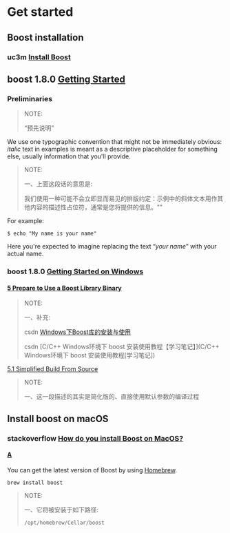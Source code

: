 # Get started



## Boost installation

### uc3m [Install Boost](https://robots.uc3m.es/installation-guides/install-boost.html)



## boost 1.8.0 [Getting Started](https://www.boost.org/doc/libs/1_80_0/more/getting_started/index.html)

### Preliminaries

> NOTE:
>
> “预先说明”

We use one typographic convention that might not be immediately obvious: *italic* text in examples is meant as a descriptive placeholder for something else, usually information that you'll provide. 

> NOTE:
>
> 一、上面这段话的意思是:
>
> 我们使用一种可能不会立即显而易见的排版约定：示例中的斜体文本用作其他内容的描述性占位符，通常是您将提供的信息。""

For example:

```
$ echo "My name is your name"
```

Here you're expected to imagine replacing the text “*your name*” with your actual name.



### boost 1.8.0 [Getting Started on Windows](https://www.boost.org/doc/libs/1_80_0/more/getting_started/windows.html)



#### [5  Prepare to Use a Boost Library Binary](https://www.boost.org/doc/libs/1_80_0/more/getting_started/windows.html#id35)

> NOTE:
>
> 一、补充: 
>
> csdn [Windows下Boost库的安装与使用](https://blog.csdn.net/nanke_yh/article/details/124346308)
>
> csdn  [C/C++ Windows环境下 boost 安装使用教程【学习笔记】](C/C++ Windows环境下 boost 安装使用教程[学习笔记])
>



[5.1  Simplified Build From Source](https://www.boost.org/doc/libs/1_80_0/more/getting_started/windows.html#id36)

> NOTE:
>
> 一、这一段描述的其实是简化版的、直接使用默认参数的编译过程



## Install boost on macOS

### stackoverflow [How do you install Boost on MacOS?](https://stackoverflow.com/questions/104322/how-do-you-install-boost-on-macos)

#### [A](https://stackoverflow.com/a/9196677)

You can get the latest version of Boost by using [Homebrew](http://brew.sh/).

```shell
brew install boost
```

> NOTE:
>
> 一、它将被安装于如下路径:
>
> ```shell
> /opt/homebrew/Cellar/boost
> ```

